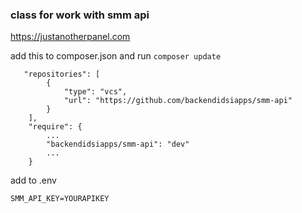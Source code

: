 ### class for work with smm api
https://justanotherpanel.com

add this to composer.json and run `composer update`
```
   "repositories": [
        {
            "type": "vcs",
            "url": "https://github.com/backendidsiapps/smm-api"
        }
    ],
    "require": {
        ...
        "backendidsiapps/smm-api": "dev"
        ...
    }
```
add to .env
```
SMM_API_KEY=YOURAPIKEY
```
